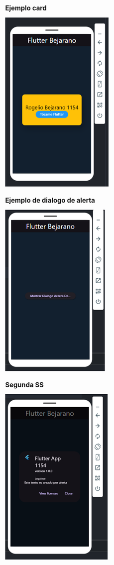 

## Ejemplo card
![La Tarjeta](wwww.png)
## Ejemplo de dialogo de alerta
![El Dialogo](DIalogo.png)
## Segunda SS
![El DialogoR](DialogoR.png)








